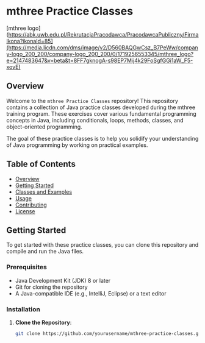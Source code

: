 # mthree Practice Classes

[mthree logo](https://abk.uwb.edu.pl/RekrutacjaPracodawca/PracodawcaPubliczny/FirmaIkona?ikonaId=85](https://media.licdn.com/dms/image/v2/D560BAQGwCsz_B7PeWw/company-logo_200_200/company-logo_200_200/0/1719256553345/mthree_logo?e=2147483647&v=beta&t=8FF7gknogA-s98EP7Mij4k29FoSgfGGi1aW_F5-xovE)  <!-- Optional: add an mthree logo or related image -->

## Overview

Welcome to the `mthree Practice Classes` repository! This repository contains a collection of Java practice classes developed during the mthree training program. These exercises cover various fundamental programming concepts in Java, including conditionals, loops, methods, classes, and object-oriented programming.

The goal of these practice classes is to help you solidify your understanding of Java programming by working on practical examples.

## Table of Contents

- [Overview](#overview)
- [Getting Started](#getting-started)
- [Classes and Examples](#classes-and-examples)
- [Usage](#usage)
- [Contributing](#contributing)
- [License](#license)

## Getting Started

To get started with these practice classes, you can clone this repository and compile and run the Java files.

### Prerequisites

- Java Development Kit (JDK) 8 or later
- Git for cloning the repository
- A Java-compatible IDE (e.g., IntelliJ, Eclipse) or a text editor

### Installation

1. **Clone the Repository**:

   ```sh
   git clone https://github.com/yourusername/mthree-practice-classes.git
